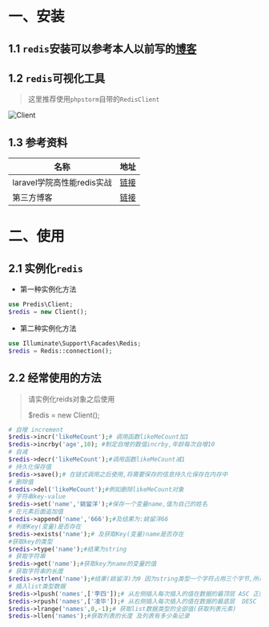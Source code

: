 # 一、安装

## 1.1 `redis`安装可以参考本人以前写的[博客](https://www.cnblogs.com/yaoliuyang/p/13197453.html)

## 1.2 `redis`可视化工具

> 这里推荐使用`phpstorm`自带的`RedisClient`

![Client](https://yaoliuyang-blog-images.oss-cn-beijing.aliyuncs.com/blogImages/image-20210530200809761.png?versionId=CAEQEBiBgIDPw9n0zRciIGFjNmMwOTdiZWQxMzRlYWY4ZDAzYzNlOTY5MDE0ZDBh)

## 1.3 参考资料

| 名称                       | 地址                                                         |
| -------------------------- | ------------------------------------------------------------ |
| laravel学院高性能redis实战 | [链接](https://laravelacademy.org/books/high-performance-redis) |
| 第三方博客                 | [链接](http://blog.ganyongmeng.com/?p=99)                    |

# 二、使用

## 2.1 实例化`redis`

- 第一种实例化方法

```php
use Predis\Client;
$redis = new Client();
```

- 第二种实例化方法

```php
use Illuminate\Support\Facades\Redis;
$redis = Redis::connection();
```

## 2.2 经常使用的方法

> 请实例化reids对象之后使用
>
> $redis = new Client();

```php
# 自增 increment
$redis->incr('likeMeCount');# 调用函数likeMeCount加1
$redis->incrby('age',10); #制定自增的数值incrby,年龄每次自增10 
# 自减
$redis->decr('likeMeCount');#调用函数likeMeCount减1
# 持久化保存值
$redis->save();# 在链式调用之后使用,将需要保存的信息持久化保存在内存中
# 删除值 
$redis->del('likeMeCount');#例如删除likeMeCount对象
# 字符串key-value
$redis->set('name','姚留洋');#保存一个变量name,值为自己的姓名
# 在元素后面追加值
$redis->append('name','666');#及结果为:姚留洋66
# 判断Key(变量)是否存在
$redis->exists('name');# 及获取Key(变量)name是否存在
#获取key的类型
$redis->type('name');#结果为string
# 获取字符串
$redis->get('name');#获取key为name的变量的值
# 获取字符串的长度
$redis->strlen('name');#结果(姚留洋)为9 因为string类型一个字符占用三个字节,所以结果为9
# 插入list类型数据 
$redis->lpush('names',['李四']);# 从左侧插入每次插入的值在数据的最顶层 ASC 正叙
$redis->rpush('names',['凌华']);# 从右侧插入每次插入的值在数据的最底层  DESC 倒叙
$redis->lrange('names',0,-1);# 获取list数据类型的全部值(获取列表元素)
$redis->llen('names');#获取列表的长度 及列表有多少条记录
```



